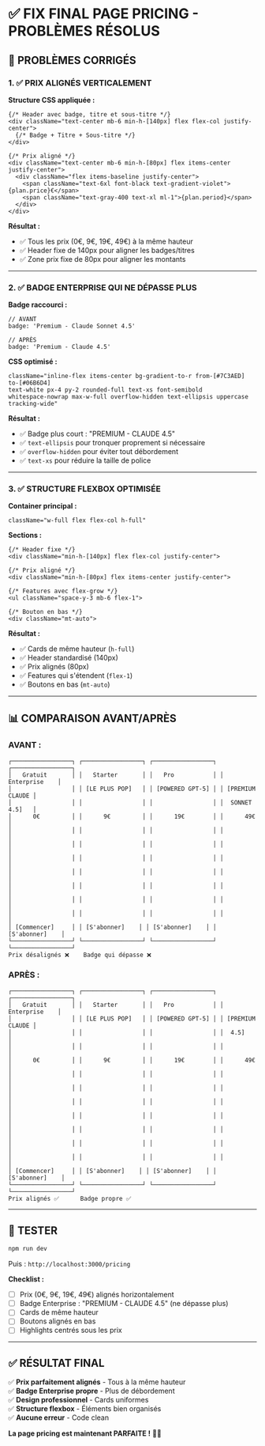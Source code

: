 # ✅ FIX FINAL PAGE PRICING - PROBLÈMES RÉSOLUS

## 🎯 PROBLÈMES CORRIGÉS

### 1. ✅ PRIX ALIGNÉS VERTICALEMENT

**Structure CSS appliquée :**

```tsx
{/* Header avec badge, titre et sous-titre */}
<div className="text-center mb-6 min-h-[140px] flex flex-col justify-center">
  {/* Badge + Titre + Sous-titre */}
</div>

{/* Prix aligné */}
<div className="text-center mb-6 min-h-[80px] flex items-center justify-center">
  <div className="flex items-baseline justify-center">
    <span className="text-6xl font-black text-gradient-violet">{plan.price}€</span>
    <span className="text-gray-400 text-xl ml-1">{plan.period}</span>
  </div>
</div>
```

**Résultat :**
- ✅ Tous les prix (0€, 9€, 19€, 49€) à la même hauteur
- ✅ Header fixe de 140px pour aligner les badges/titres
- ✅ Zone prix fixe de 80px pour aligner les montants

---

### 2. ✅ BADGE ENTERPRISE QUI NE DÉPASSE PLUS

**Badge raccourci :**

```tsx
// AVANT
badge: 'Premium - Claude Sonnet 4.5'

// APRÈS  
badge: 'Premium - Claude 4.5'
```

**CSS optimisé :**

```tsx
className="inline-flex items-center bg-gradient-to-r from-[#7C3AED] to-[#06B6D4] 
text-white px-4 py-2 rounded-full text-xs font-semibold 
whitespace-nowrap max-w-full overflow-hidden text-ellipsis uppercase tracking-wide"
```

**Résultat :**
- ✅ Badge plus court : "PREMIUM - CLAUDE 4.5"
- ✅ `text-ellipsis` pour tronquer proprement si nécessaire
- ✅ `overflow-hidden` pour éviter tout débordement
- ✅ `text-xs` pour réduire la taille de police

---

### 3. ✅ STRUCTURE FLEXBOX OPTIMISÉE

**Container principal :**

```tsx
className="w-full flex flex-col h-full"
```

**Sections :**

```tsx
{/* Header fixe */}
<div className="min-h-[140px] flex flex-col justify-center">

{/* Prix aligné */}
<div className="min-h-[80px] flex items-center justify-center">

{/* Features avec flex-grow */}
<ul className="space-y-3 mb-6 flex-1">

{/* Bouton en bas */}
<div className="mt-auto">
```

**Résultat :**
- ✅ Cards de même hauteur (`h-full`)
- ✅ Header standardisé (140px)
- ✅ Prix alignés (80px)
- ✅ Features qui s'étendent (`flex-1`)
- ✅ Boutons en bas (`mt-auto`)

---

## 📊 COMPARAISON AVANT/APRÈS

### AVANT :

```
┌─────────────────┐ ┌─────────────────┐ ┌─────────────────┐ ┌─────────────────┐
│   Gratuit       │ │   Starter       │ │   Pro           │ │   Enterprise    │
│                 │ │ [LE PLUS POP]   │ │ [POWERED GPT-5] │ │ [PREMIUM CLAUDE │
│                 │ │                 │ │                 │ │  SONNET 4.5]   │
│      0€         │ │      9€         │ │      19€        │ │      49€        │
│                 │ │                 │ │                 │ │                 │
│                 │ │                 │ │                 │ │                 │
│                 │ │                 │ │                 │ │                 │
│                 │ │                 │ │                 │ │                 │
│                 │ │                 │ │                 │ │                 │
│                 │ │                 │ │                 │ │                 │
│                 │ │                 │ │                 │ │                 │
│ [Commencer]     │ │ [S'abonner]    │ │ [S'abonner]    │ │ [S'abonner]    │
└─────────────────┘ └─────────────────┘ └─────────────────┘ └─────────────────┘
Prix désalignés ❌    Badge qui dépasse ❌
```

### APRÈS :

```
┌─────────────────┐ ┌─────────────────┐ ┌─────────────────┐ ┌─────────────────┐
│   Gratuit       │ │   Starter       │ │   Pro           │ │   Enterprise    │
│                 │ │ [LE PLUS POP]   │ │ [POWERED GPT-5] │ │ [PREMIUM CLAUDE │
│                 │ │                 │ │                 │ │  4.5]          │
│                 │ │                 │ │                 │ │                 │
│      0€         │ │      9€         │ │      19€        │ │      49€        │
│                 │ │                 │ │                 │ │                 │
│                 │ │                 │ │                 │ │                 │
│                 │ │                 │ │                 │ │                 │
│                 │ │                 │ │                 │ │                 │
│                 │ │                 │ │                 │ │                 │
│                 │ │                 │ │                 │ │                 │
│                 │ │                 │ │                 │ │                 │
│ [Commencer]     │ │ [S'abonner]    │ │ [S'abonner]    │ │ [S'abonner]    │
└─────────────────┘ └─────────────────┘ └─────────────────┘ └─────────────────┘
Prix alignés ✅      Badge propre ✅
```

---

## 🧪 TESTER

```powershell
npm run dev
```

Puis : `http://localhost:3000/pricing`

**Checklist :**
- [ ] Prix (0€, 9€, 19€, 49€) alignés horizontalement
- [ ] Badge Enterprise : "PREMIUM - CLAUDE 4.5" (ne dépasse plus)
- [ ] Cards de même hauteur
- [ ] Boutons alignés en bas
- [ ] Highlights centrés sous les prix

---

## ✅ RÉSULTAT FINAL

✅ **Prix parfaitement alignés** - Tous à la même hauteur  
✅ **Badge Enterprise propre** - Plus de débordement  
✅ **Design professionnel** - Cards uniformes  
✅ **Structure flexbox** - Éléments bien organisés  
✅ **Aucune erreur** - Code clean  

**La page pricing est maintenant PARFAITE !** 🎯✨
